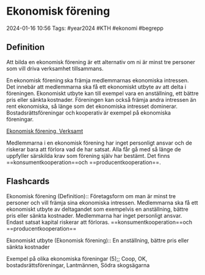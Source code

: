 # Ekonomisk förening

2024-01-16 10:56
Tags: #year2024 #KTH #ekonomi #begrepp

## Definition

Att bilda en ekonomisk förening är ett alternativ om ni är minst tre personer som vill driva verksamhet tillsammans.

En ekonomisk förening ska främja medlemmarnas ekonomiska intressen. Det innebär att medlemmarna ska få ett ekonomiskt utbyte av att delta i föreningen. Ekonomiskt utbyte kan till exempel vara en anställning, ett bättre pris eller sänkta kostnader. Föreningen kan också främja andra intressen än rent ekonomiska, så länge som det ekonomiska intresset dominerar. Bostadsrättsföreningar och kooperativ är exempel på ekonomiska föreningar.

[Ekonomisk förening, Verksamt](https://www.verksamt.se/starta/valj-foretagsform/ekonomisk-forening)

Medlemmarna i en ekonomisk förening har inget personligt ansvar och de riskerar bara att förlora vad de har satsat. Alla får gå med så länge de uppfyller särskilda krav som förening själv har bestämt. Det finns ==konsumentkooperation==och ==producentkooperation==.

## Flashcards

Ekonomisk förening (Definition):: Företagsform om man är minst tre personer och vill främja sina ekonomiska intressen. Medlemmarna ska få ett ekonomiskt utbyte av deltagandet som exempelvis en anställning, bättre pris eller sänkta kostnader. Medlemmarna har inget personligt ansvar. Endast satsat kapital riskerar att förloras. ==konsumentkooperation==och ==producentkooperation==
<!--SR:!2024-01-27,1,230!2000-01-01,1,250-->

Ekonomiskt utbyte (Ekonomisk förening):: En anställning, bättre pris eller sänkta kostnader
<!--SR:!2024-02-03,8,250!2024-01-25,3,250-->

Exempel på olika ekonomiska föreningar (5);; Coop, OK, bostadsrättsföreningar, Lantmännen, Södra skogsägarna
<!--SR:!2024-01-27,1,230-->
